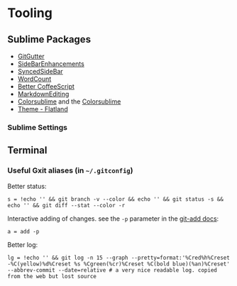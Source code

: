 # Tooling

## Sublime Packages

- [GitGutter](https://sublime.wbond.net/packages/GitGutter)
- [SideBarEnhancements](https://sublime.wbond.net/packages/SideBarEnhancements)
- [SyncedSideBar](https://sublime.wbond.net/packages/SyncedSideBar)
- [WordCount](https://sublime.wbond.net/packages/WordCount)
- [Better CoffeeScript](https://sublime.wbond.net/packages/Better%20CoffeeScript)
- [MarkdownEditing](https://sublime.wbond.net/packages/MarkdownEditing)
- [Colorsublime](http://colorsublime.com/) and the [Colorsublime](https://sublime.wbond.net/packages/Colorsublime)
- [Theme - Flatland](https://sublime.wbond.net/packages/Theme%20-%20Flatland)

### Sublime Settings

## Terminal

### Useful Gxit aliases (in `~/.gitconfig`)

Better status:

    s = !echo '' && git branch -v --color && echo '' && git status -s && echo '' && git diff --stat --color -r

Interactive adding of changes. see the `-p` parameter in the [git-add docs](http://git-scm.com/docs/git-add#_options):

    a = add -p 

Better log:

    lg = !echo '' && git log -n 15 --graph --pretty=format:'%Cred%h%Creset -%C(yellow)%d%Creset %s %Cgreen(%cr)%Creset %C(bold blue)(%an)%Creset' --abbrev-commit --date=relative # a very nice readable log. copied from the web but lost source



